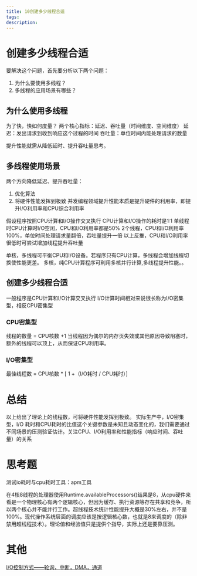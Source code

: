 ```yaml
---
title: 10创建多少线程合适
tags:
description:
---
```


# 创建多少线程合适
要解决这个问题，首先要分析以下两个问题：
1. 为什么要使用多线程？
2. 多线程的应用场景有哪些？

## 为什么使用多线程
为了快，快如何度量？
两个核心指标：延迟、吞吐量（时间维度、空间维度）
延迟：发出请求到收到响应这个过程的时间
吞吐量：单位时间内能处理请求的数量

提升性能就需从降低延时、提升吞吐量思考。

## 多线程使用场景
两个方向降低延迟、提升吞吐量：
1. 优化算法
2. 将硬件性能发挥到极致
并发编程领域提升性能本质是提升硬件的利用率，即提升I/O利用率和CPU综合利用率

假设程序按照CPU计算和I/O操作交叉执行
CPU计算和I/O操作的耗时是1:1
单线程时CPU计算时I/O空闲，CPU和I/O利用率都是50%
2个线程，CPU和I/O利用率100%，单位时间处理请求量翻倍，吞吐量提升一倍
以上反推，CPU和I/O利用率很低时可尝试增加线程提升吞吐量

单核，多线程可平衡CPU和I/O设备。若程序只有CPU计算，多线程会增加线程切换使性能更差。
多核，纯CPU计算程序可利用多核并行计算,多线程提升性能。。

## 创建多少线程合适
一般程序是CPU计算和I/O计算交叉执行
I/O计算时间相对来说很长称为I/O密集型，相反CPU密集型
### CPU密集型
线程的数量 = CPU核数 +1 
当线程因为偶尔的内存页失效或其他原因导致阻塞时，额外的线程可以顶上，从而保证CPU利用率。
### I/O密集型
最佳线程数 = CPU核数 * [ 1 +（I/O耗时 / CPU耗时）]

# 总结
以上给出了理论上的线程数，可将硬件性能发挥到极致。
实际生产中，I/O密集型，I/O 耗时和CPU耗时的比值这个关键参数是未知且动态变化的，我们需要通过不同场景的压测验证估计。关注CPU、I/O利用率和性能指标（响应时间、吞吐量）的关系

# 思考题

测试io耗时与cpu耗时工具：apm工具

在4核8线程的处理器使用Runtime.availableProcessors()结果是8，从cpu硬件来看是一个物理核心有两个逻辑核心，但因为缓存、执行资源等存在共享和竞争，所以两个核心并不能并行工作。超线程技术统计性能提升大概是30%左右，并不是100%。现代操作系统层面的调度应该是按逻辑核心数，也就是8来调度的（除非禁用超线程技术）。理论值和经验值只是提供个指导，实际上还是要靠压测。

# 其他
[I/O控制方式——轮询，中断，DMA，通道](https://blog.csdn.net/qq754772661/article/details/106996288)